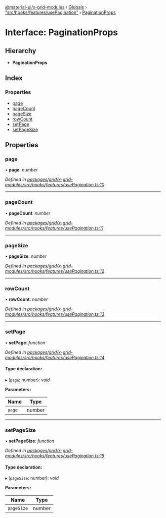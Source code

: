[@material-ui/x-grid-modules](../README.md) › [Globals](../globals.md) › ["src/hooks/features/usePagination"](../modules/_src_hooks_features_usepagination_.md) › [PaginationProps](_src_hooks_features_usepagination_.paginationprops.md)

# Interface: PaginationProps

## Hierarchy

* **PaginationProps**

## Index

### Properties

* [page](_src_hooks_features_usepagination_.paginationprops.md#page)
* [pageCount](_src_hooks_features_usepagination_.paginationprops.md#pagecount)
* [pageSize](_src_hooks_features_usepagination_.paginationprops.md#pagesize)
* [rowCount](_src_hooks_features_usepagination_.paginationprops.md#rowcount)
* [setPage](_src_hooks_features_usepagination_.paginationprops.md#setpage)
* [setPageSize](_src_hooks_features_usepagination_.paginationprops.md#setpagesize)

## Properties

###  page

• **page**: *number*

*Defined in [packages/grid/x-grid-modules/src/hooks/features/usePagination.ts:10](https://github.com/mui-org/material-ui-x/blob/02342a6/packages/grid/x-grid-modules/src/hooks/features/usePagination.ts#L10)*

___

###  pageCount

• **pageCount**: *number*

*Defined in [packages/grid/x-grid-modules/src/hooks/features/usePagination.ts:11](https://github.com/mui-org/material-ui-x/blob/02342a6/packages/grid/x-grid-modules/src/hooks/features/usePagination.ts#L11)*

___

###  pageSize

• **pageSize**: *number*

*Defined in [packages/grid/x-grid-modules/src/hooks/features/usePagination.ts:12](https://github.com/mui-org/material-ui-x/blob/02342a6/packages/grid/x-grid-modules/src/hooks/features/usePagination.ts#L12)*

___

###  rowCount

• **rowCount**: *number*

*Defined in [packages/grid/x-grid-modules/src/hooks/features/usePagination.ts:13](https://github.com/mui-org/material-ui-x/blob/02342a6/packages/grid/x-grid-modules/src/hooks/features/usePagination.ts#L13)*

___

###  setPage

• **setPage**: *function*

*Defined in [packages/grid/x-grid-modules/src/hooks/features/usePagination.ts:14](https://github.com/mui-org/material-ui-x/blob/02342a6/packages/grid/x-grid-modules/src/hooks/features/usePagination.ts#L14)*

#### Type declaration:

▸ (`page`: number): *void*

**Parameters:**

Name | Type |
------ | ------ |
`page` | number |

___

###  setPageSize

• **setPageSize**: *function*

*Defined in [packages/grid/x-grid-modules/src/hooks/features/usePagination.ts:15](https://github.com/mui-org/material-ui-x/blob/02342a6/packages/grid/x-grid-modules/src/hooks/features/usePagination.ts#L15)*

#### Type declaration:

▸ (`pageSize`: number): *void*

**Parameters:**

Name | Type |
------ | ------ |
`pageSize` | number |
